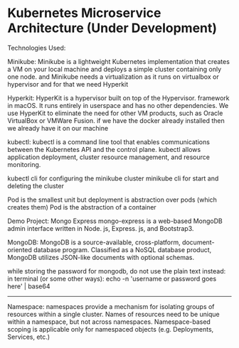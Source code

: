 # Kubernetes Microservice Architecture (Under Development)

Technologies Used:

Minikube:
Minikube is a lightweight Kubernetes implementation that creates a VM on your local machine and deploys a simple cluster containing only one node.
and Minikube needs a virtualization as it runs on virtualbox or hypervisor and for that we need Hyperkit

Hyperkit:
HyperKit is a hypervisor built on top of the Hypervisor. framework in macOS. It runs entirely in userspace and has no other dependencies. We use HyperKit to eliminate the need for other VM products, such as Oracle VirtualBox or VMWare Fusion.
if we have the docker already installed then we already have it on our machine

kubectl:
kubectl is a command line tool that enables communications between the Kubernetes API and the control plane. kubectl allows application deployment, cluster resource management, and resource monitoring.

kubectl cli for configuring the minikube cluster
minikube cli for start and deleting the cluster

Pod is the smallest unit but deployment is abstraction over pods (which creates them)
Pod is the abstraction of a container

Demo Project:
Mongo Express
mongo-express is a web-based MongoDB admin interface written in Node. js, Express. js, and Bootstrap3.

MongoDB:
MongoDB is a source-available, cross-platform, document-oriented database program. Classified as a NoSQL database product, MongoDB utilizes JSON-like documents with optional schemas.

while storing the password for mongodb, do not use the plain text instead:
in terminal (or some other ways):
echo -n 'username or password goes here' | base64

---

Namespace:
namespaces provide a mechanism for isolating groups of resources within a single cluster. Names of resources need to be unique within a namespace, but not across namespaces. Namespace-based scoping is applicable only for namespaced objects (e.g. Deployments, Services, etc.)
